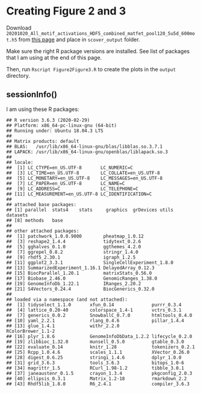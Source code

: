 # Creating Figure 2 and 3

Download `20201020_All_motif_activations_HDF5_combined_matfet_pool120_5u5d_600mot.h5` from 
[this page](https://scover-figures-data.cog.sanger.ac.uk/browser.html) and place in `scover_output` folder.

Make sure the right R package versions are installed. See list of packages that I am using at the end of this page. 

Then, run `Rscript Figure2Figure3.R` to create the plots in the `output` directory. 


## sessionInfo()

I am using these R packages:

```
## R version 3.6.3 (2020-02-29)
## Platform: x86_64-pc-linux-gnu (64-bit)
## Running under: Ubuntu 18.04.3 LTS
## 
## Matrix products: default
## BLAS:   /usr/lib/x86_64-linux-gnu/blas/libblas.so.3.7.1
## LAPACK: /usr/lib/x86_64-linux-gnu/openblas/liblapack.so.3
## 
## locale:
##  [1] LC_CTYPE=en_US.UTF-8       LC_NUMERIC=C              
##  [3] LC_TIME=en_US.UTF-8        LC_COLLATE=en_US.UTF-8    
##  [5] LC_MONETARY=en_US.UTF-8    LC_MESSAGES=en_US.UTF-8   
##  [7] LC_PAPER=en_US.UTF-8       LC_NAME=C                 
##  [9] LC_ADDRESS=C               LC_TELEPHONE=C            
## [11] LC_MEASUREMENT=en_US.UTF-8 LC_IDENTIFICATION=C       
## 
## attached base packages:
## [1] parallel  stats4    stats     graphics  grDevices utils     datasets 
## [8] methods   base     
## 
## other attached packages:
##  [1] patchwork_1.0.0.9000        pheatmap_1.0.12            
##  [3] reshape2_1.4.4              tidytext_0.2.6             
##  [5] gghalves_0.1.0              ggthemes_4.2.0             
##  [7] ggrepel_0.8.2               stringr_1.4.0              
##  [9] rhdf5_2.30.1                igraph_1.2.5               
## [11] ggplot2_3.3.1               SingleCellExperiment_1.8.0 
## [13] SummarizedExperiment_1.16.1 DelayedArray_0.12.3        
## [15] BiocParallel_1.20.1         matrixStats_0.56.0         
## [17] Biobase_2.46.0              GenomicRanges_1.38.0       
## [19] GenomeInfoDb_1.22.1         IRanges_2.20.2             
## [21] S4Vectors_0.24.4            BiocGenerics_0.32.0        
## 
## loaded via a namespace (and not attached):
##  [1] tidyselect_1.1.0       xfun_0.14              purrr_0.3.4           
##  [4] lattice_0.20-40        colorspace_1.4-1       vctrs_0.3.1           
##  [7] generics_0.0.2         SnowballC_0.7.0        htmltools_0.4.0       
## [10] yaml_2.2.1             rlang_0.4.6            pillar_1.4.4          
## [13] glue_1.4.1             withr_2.2.0            RColorBrewer_1.1-2    
## [16] plyr_1.8.6             GenomeInfoDbData_1.2.2 lifecycle_0.2.0       
## [19] zlibbioc_1.32.0        munsell_0.5.0          gtable_0.3.0          
## [22] evaluate_0.14          knitr_1.28             tokenizers_0.2.1      
## [25] Rcpp_1.0.4.6           scales_1.1.1           XVector_0.26.0        
## [28] digest_0.6.25          stringi_1.4.6          dplyr_1.0.0           
## [31] grid_3.6.3             tools_3.6.3            bitops_1.0-6          
## [34] magrittr_1.5           RCurl_1.98-1.2         tibble_3.0.1          
## [37] janeaustenr_0.1.5      crayon_1.3.4           pkgconfig_2.0.3       
## [40] ellipsis_0.3.1         Matrix_1.2-18          rmarkdown_2.2         
## [43] Rhdf5lib_1.8.0         R6_2.4.1               compiler_3.6.3
```
